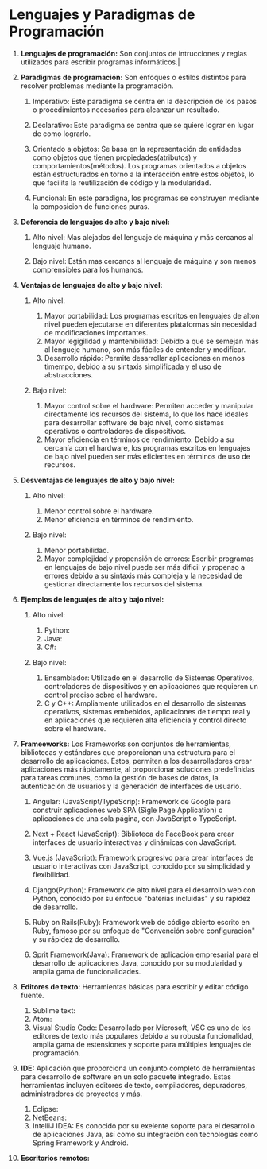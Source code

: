 # Lenguajes y Paradigmas de Programación


1. **Lenguajes de programación:** Son conjuntos de intrucciones y reglas utilizados para escribir programas informáticos.| 


2.  **Paradigmas de programación:** Son enfoques o estilos distintos para resolver problemas mediante la programación.

    1. Imperativo: Este paradigma se centra en la descripción de los pasos o procedimientos necesarios para alcanzar un resultado.

    2. Declarativo: Este paradigma se centra que se quiere lograr en lugar de como lograrlo.

    3. Orientado a objetos: Se basa en la representación de entidades como objetos que tienen propiedades(atributos) y comportamientos(métodos). Los programas orientados a  objetos están estructurados en torno a la interacción entre estos objetos, lo que facilita la reutilización de código y la modularidad.

    4. Funcional: En este paradigna, los programas se construyen mediante la composicion de funciones puras.

3. **Deferencia de lenguajes de alto y bajo nivel:** 

    1. Alto nivel: Mas alejados del lenguaje de máquina y más cercanos al lenguaje humano.

    2. Bajo nivel: Están mas cercanos al lenguaje de máquina y son menos comprensibles para los humanos.

4. **Ventajas de lenguajes de alto y bajo nivel:** 

    1. Alto nivel:
        1. Mayor portabilidad: Los programas escritos en lenguajes de alton nivel pueden ejecutarse en diferentes plataformas sin necesidad de modificaciones importantes.
        2. Mayor legigilidad y mantenibilidad: Debido a que se semejan más al lengueje humano, son más fáciles de entender y modificar.
        3. Desarrollo rápido: Permite desarrollar aplicaciones en menos timempo, debido a su sintaxis simplificada y el uso de abstracciones.

    2. Bajo nivel:
        1. Mayor control sobre el hardware: Permiten acceder y manipular directamente los recursos del sistema, lo que los hace ideales para desarrollar software de bajo nivel, como sistemas operativos o controladores de dispositivos.
        2. Mayor eficiencia en términos de rendimiento: Debido a su cercanía con el hardware, los programas escritos en lenguajes de bajo nivel pueden ser más eficientes en términos de uso de recursos.

5. **Desventajas de lenguajes de alto y bajo nivel:** 

    1. Alto nivel:
        1. Menor control sobre el hardware. 
        2. Menor eficiencia en términos de rendimiento.
 
    2. Bajo nivel:
        1. Menor portabilidad.
        2. Mayor complejidad y propensión de errores: Escribir programas en lenguajes de bajo nivel puede ser más dificil y propenso a errores debido a su sintaxis más compleja y la necesidad de gestionar directamente los recursos del sistema.

5. **Ejemplos de lenguajes de alto y bajo nivel:** 

    1. Alto nivel:
        1. Python:
        2. Java:
        3. C#:

    2. Bajo nivel:
        1. Ensamblador: Utilizado en el desarrollo de Sistemas Operativos, controladores de dispositivos y en aplicaciones que requieren un control preciso sobre el hardware.
        2. C y C++: Ampliamente utilizados en el desarrollo de sistemas operativos, sistemas embebidos, aplicaciones de tiempo real y en aplicaciones que requieren alta eficiencia y control directo sobre el hardware.

6. **Frameeworks:** Los Frameworks son conjuntos de herramientas, bibliotecas y estándares que proporcionan una estructura para el desarrollo de aplicaciones. Estos, permiten a los desarrolladores crear aplicaciones más rápidamente, al proporcionar soluciones predefinidas para tareas comunes, como la gestión de bases de datos, la autenticación de usuarios y la generación de interfaces de usuario.

    1. Angular: (JavaScript/TypeScrip): Framework de Google para construir aplicaciones web SPA (Sigle Page Application) o aplicaciones de una sola página, con JavaScript o TypeScript.

    2. Next + React (JavaScript): Biblioteca de FaceBook para crear interfaces de usuario interactivas y dinámicas con JavaScript.

    3. Vue.js (JavaScript): Framework progresivo para crear interfaces de usuario interactivas con JavaScript, conocido por su simplicidad y flexibilidad.

    4. Django(Python): Framework de alto nivel para el desarrollo web con Python, conocido por su enfoque "baterías incluidas" y su rapidez de desarrollo.

    5. Ruby on Rails(Ruby): Framework web de código abierto escrito en Ruby, famoso por su enfoque de "Convención sobre configuración" y su rápidez de desarrollo.

    6. Sprit Framework(Java): Framework de aplicación empresarial para el desarrollo de aplicaciones Java, conocido por su modularidad y amplia gama de funcionalidades.

7. **Editores de texto:** Herramientas básicas para escribir y editar código fuente.

    1. Sublime text: 
    2. Atom:
    3. Visual Studio Code: Desarrollado por Microsoft, VSC es uno de los editores de texto más populares debido a su robusta funcionalidad, amplia gama de estensiones y soporte para múltiples lenguajes de programación.

8. **IDE:** Aplicación que proporciona un conjunto completo de herramientas para desarrollo de software en un solo paquete integrado. Estas herramientas incluyen editores de texto, compiladores, depuradores, administradores de proyectos y más.

    1. Eclipse:
    2. NetBeans:
    3. IntelliJ IDEA: Es conocido por su exelente soporte para el desarrollo de aplicaciones Java, así como su integración con tecnologías como Spring Framework y Android.

9. **Escritorios remotos:** 












